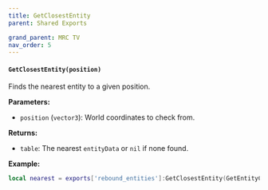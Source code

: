 ```yaml
--- 
title: GetClosestEntity 
parent: Shared Exports 

grand_parent: MRC TV 
nav_order: 5
--- 
```

#### `GetClosestEntity(position)`
Finds the nearest entity to a given position.

**Parameters:**
- `position` (`vector3`): World coordinates to check from.

**Returns:**
- `table`: The nearest `entityData` or `nil` if none found.

**Example:**
```lua
local nearest = exports['rebound_entities']:GetClosestEntity(GetEntityCoords(PlayerPedId()))
```

